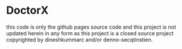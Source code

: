 DoctorX
=======

this code is only the github pages source code and this project is not updated herein in any form as this project is a closed source project copyrighted by dineshkummarc and/or denno-secqtinstien.
